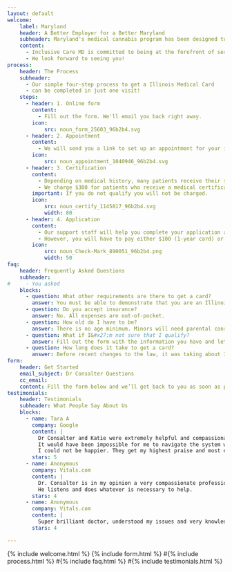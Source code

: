 ```yaml
---
layout: default
welcome:
    label: Maryland
    header: A Better Employer for a Better Maryland
    subheader: Maryland's medical cannabis program has been designed to ensure that our most disadvantaged citizens, who have been hardest hit by the failed, decades long, war on drugs, can take part in the many great paying jobs being created by this exciting new industry. 
    content:
      - Inclusive Care MD is committed to being at the forefront of serving and employing Maryland's most deserving populations.  If you are over 18 years of age and live in one of Maryland's under-served communities, we want to give you a chance to join our team.  Fill out the form below and we'll get back to you as soon as we can.
      - We look forward to seeing you!
process:
    header: The Process
    subheader:
      - Our simple four-step process to get a Illinois Medical Card
      - can be completed in just one visit!
    steps:
      - header: 1. Online form
        content:
          - Fill out the form. We'll email you back right away.
        icon:
            src: noun_form_25603_96b2b4.svg
      - header: 2. Appointment
        content:
          - We will send you a link to set up an appointment for your initial consultation.  We can usually see patients within a week.
        icon:
            src: noun_appointment_1040946_96b2b4.svg
      - header: 3. Certification
        content:
          - Depending on medical history, many patients receive their signed physician certification after their very first visit.
          - We charge $300 for patients who receive a medical certification, regardless of how many visits are required before the certification is signed.
        important: If you do not qualify you will not be charged.
        icon:
            src: noun_certify_1145817_96b2b4.svg
            width: 80
      - header: 4. Application
        content:
          - Our support staff will help you complete your application at <strong>no additional charge.</strong>
          - However, you will have to pay either $100 (1-year card) or $250 (3-year card) to the State of Illinois to complete the application.
        icon:
            src: noun_Check-Mark_890051_96b2b4.png
            width: 50
faq:
    header: Frequently Asked Questions
    subheader:
#     - You asked 
    blocks:
      - question: What other requirements are there to get a card?
        answer: You must be able to demonstrate that you are an Illinois resident, with either a driver&#x27;s license or official mail in your name sent to an Illinois address.
      - question: Do you accept insurance?
        answer: No. All expenses are out-of-pocket.
      - question: How old do I have to be?
        answer: There is no age minimum. Minors will need parental consent and will also require a second doctor&#x27;s certification, which will require an additional doctor&#x27;s visit and cost an additional $100.
      - question: What if I&#x27;m not sure that I qualify?
        answer: Fill out the form with the information you have and let&#x27;s figure it out together. Many more people qualify than believe they do and, with a free initial consultation, there&#x27;s no risk to you in trying.
      - question: How long does it take to get a card?
        answer: Before recent changes to the law, it was taking about 3 months after the application was submitted. However, now that background checks have ended we expect this number to drop very quickly.
form:
    header: Get Started
    email_subject: Dr Consalter Questions
    cc_email: 
    content: Fill the form below and we’ll get back to you as soon as possible, usually within 24 hours.
testimonials:
    header: Testimonials
    subheader: What People Say About Us
    blocks:
      - name: Tara A
        company: Google
        content: |
          Dr Consalter and Katie were extremely helpful and compassionate.
          It would have been impossible for me to navigate the system without them.
          I could not be happier. They get my highest praise and most enthusiastic recommendation.
        stars: 5
      - name: Anonymous
        company: Vitals.com
        content: |
          Dr. Consalter is in my opinion a very compassionate professional.
          He listens and does whatever is necessary to help.
        stars: 4
      - name: Anonymous
        company: Vitals.com
        content: |
          Super brilliant doctor, understood my issues and very knowledgeable. Helped me get medical card. Very helpful and personable.
        stars: 4

---
```


{% include welcome.html %}
{% include form.html %}
#{% include process.html %}
#{% include faq.html %}
#{% include testimonials.html %}